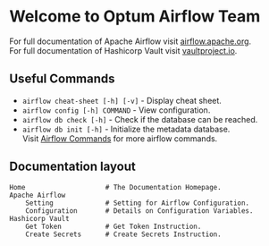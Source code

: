 # Welcome to Optum Airflow Team  

For full documentation of Apache Airflow visit [airflow.apache.org](https://airflow.apache.org/).  
For full documentation of Hashicorp Vault visit [vaultproject.io](https://www.vaultproject.io/docs).

## Useful Commands

* `airflow cheat-sheet [-h] [-v]` - Display cheat sheet.
* `airflow config [-h] COMMAND` - View configuration.
* `airflow db check [-h]` - Check if the database can be reached.
* `airflow db init [-h]` - Initialize the metadata database.  
Visit [Airflow Commands](https://airflow.apache.org/docs/apache-airflow/stable/cli-and-env-variables-ref.html) for more airflow commands.

## Documentation layout

    Home                    # The Documentation Homepage.
    Apache Airflow
        Setting             # Setting for Airflow Configuration.
        Configuration       # Details on Configuration Variables.
    Hashicorp Vault
        Get Token           # Get Token Instruction.
        Create Secrets      # Create Secrets Instruction.
